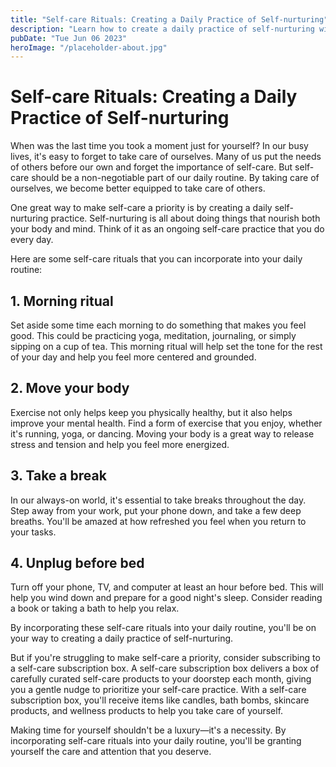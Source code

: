 ```yaml
---
title: "Self-care Rituals: Creating a Daily Practice of Self-nurturing"
description: "Learn how to create a daily practice of self-nurturing with these self-care rituals. Discover how self-care subscription boxes can help you stay on track with your self-care routine. "
pubDate: "Tue Jun 06 2023"
heroImage: "/placeholder-about.jpg"
---
```


# Self-care Rituals: Creating a Daily Practice of Self-nurturing

When was the last time you took a moment just for yourself? In our busy lives, it&#39;s easy to forget to take care of ourselves. Many of us put the needs of others before our own and forget the importance of self-care. But self-care should be a non-negotiable part of our daily routine. By taking care of ourselves, we become better equipped to take care of others.

One great way to make self-care a priority is by creating a daily self-nurturing practice. Self-nurturing is all about doing things that nourish both your body and mind. Think of it as an ongoing self-care practice that you do every day.

Here are some self-care rituals that you can incorporate into your daily routine:

## 1. Morning ritual

Set aside some time each morning to do something that makes you feel good. This could be practicing yoga, meditation, journaling, or simply sipping on a cup of tea. This morning ritual will help set the tone for the rest of your day and help you feel more centered and grounded.

## 2. Move your body

Exercise not only helps keep you physically healthy, but it also helps improve your mental health. Find a form of exercise that you enjoy, whether it&#39;s running, yoga, or dancing. Moving your body is a great way to release stress and tension and help you feel more energized.

## 3. Take a break

In our always-on world, it&#39;s essential to take breaks throughout the day. Step away from your work, put your phone down, and take a few deep breaths. You&#39;ll be amazed at how refreshed you feel when you return to your tasks.

## 4. Unplug before bed

Turn off your phone, TV, and computer at least an hour before bed. This will help you wind down and prepare for a good night&#39;s sleep. Consider reading a book or taking a bath to help you relax.

By incorporating these self-care rituals into your daily routine, you&#39;ll be on your way to creating a daily practice of self-nurturing.

But if you&#39;re struggling to make self-care a priority, consider subscribing to a self-care subscription box. A self-care subscription box delivers a box of carefully curated self-care products to your doorstep each month, giving you a gentle nudge to prioritize your self-care practice. With a self-care subscription box, you&#39;ll receive items like candles, bath bombs, skincare products, and wellness products to help you take care of yourself.

Making time for yourself shouldn&#39;t be a luxury—it&#39;s a necessity. By incorporating self-care rituals into your daily routine, you&#39;ll be granting yourself the care and attention that you deserve.